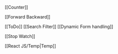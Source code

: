 


[[Counter]]

[[Forward Backward]]



[[ToDo]]
[[Search Filter]]
[[Dynamic Form handling]]



[[Stop Watch]]




[[React JS/Temp|Temp]]
